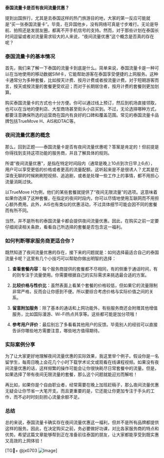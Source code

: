 **泰国流量卡是否有夜间流量优惠？**

提到出国旅行，尤其是去泰国这样的热门旅游目的地，大家的第一反应可能就是“买一张泰国流量卡”。毕竟，在异国他乡，没有网络可真是寸步难行。无论是导航、拍照还是发朋友圈，都离不开手机信号的支持。然而，对于那些计划在泰国长时间逗留或者对流量需求较大的人来说，“夜间流量优惠”这个概念是否真的存在呢？

### 泰国流量卡的基本情况

首先，我们来了解一下泰国的流量卡到底是什么。简单来说，泰国流量卡是一种可以在当地使用的移动数据SIM卡，它能帮助游客在泰国享受便捷的上网服务。这种卡通常分为多种套餐，比如按天计费、按月计费或者按流量计费。对于短期游客而言，按天或按流量的套餐更受欢迎；而对于长期居住者，按月计费的套餐则更加划算。

购买泰国流量卡的方式也十分方便。你可以通过线上预订，然后到机场直接领取，也可以在当地的便利店、大型商场甚至街头小店买到。不过，无论选择哪种方式，都要注意确保所选的运营商在国内有良好的口碑和覆盖范围。常见的泰国流量卡品牌包括TrueMove H、AIS和DTAC等。

### 夜间流量优惠的概念

那么，回到正题——泰国流量卡是否有夜间流量优惠呢？答案是肯定的！但前提是你得找到支持这项功能的服务商，并且了解具体的规则。

所谓“夜间流量优惠”，是指在特定时间段内（通常是晚上10点到次日早上6点），用户可以享受更低的价格或者更高的流量配额。这听起来是不是很诱人？尤其是在深夜无聊的时候刷刷短视频、追追剧，或者是处理一些工作上的事情，都不用担心流量消耗过快。

以TrueMove H为例，他们的某些套餐就提供了“夜间无限流量”的选项。这意味着如果你选择了这种套餐，在指定的夜间时段内，你可以尽情地使用互联网而不用担心额外费用。此外，AIS也有类似的优惠活动，不过具体细节可能会因不同的套餐而有所不同。

当然，并不是所有的泰国流量卡都会提供夜间流量优惠。因此，在购买之前一定要仔细阅读相关条款，看看自己所选择的套餐是否包含这一福利。

### 如何判断哪家服务商更适合你？

既然知道了夜间流量优惠的存在，接下来的问题就是：如何选择最适合自己的泰国流量卡呢？这里有几个小技巧可以帮助你做出明智的选择：

1. **查看套餐内容**：每个服务商提供的套餐都不尽相同，有的侧重于通话时间，有的则专注于流量使用。你需要根据自己的实际需求来挑选最合适的方案。
   
2. **比较价格与性价比**：虽然表面上看某个套餐的价格较低，但如果它的流量限制非常严格，反而会让你感到不便。所以要综合考虑价格与实际价值之间的关系。

3. **留意附加服务**：除了基本的通话和上网功能外，有些服务商还会附赠其他增值服务，比如国际漫游、Wi-Fi热点共享等。这些都可能是加分项哦！

4. **参考用户评价**：最后别忘了多看看其他用户的反馈。毕竟别人的经验可以直接告诉你哪些地方需要注意，哪些地方值得期待。

### 实际案例分享

为了让大家更好地理解夜间流量优惠的实际效果，我这里举个例子。假设你是一名留学生，每周日晚上会花几个小时下载学术论文或观看在线课程视频。如果没有夜间流量优惠的话，这样频繁的操作可能会让你很快耗尽日常套餐中的流量。但是，如果选择了带有夜间无限流量的套餐，那么这个问题就能迎刃而解啦！

再比如，如果你是个自由职业者，经常需要在晚上加班赶稿子，那么夜间流量优惠无疑会让你节省一大笔开支。而且更重要的是，它还能让你更加专注于手头的工作，而不必时时刻刻担心流量余额不足。

### 总结

总的来说，泰国流量卡确实存在夜间流量优惠这一福利，但并不是所有品牌都提供这样的服务。因此，在决定购买之前，务必要做好功课，对比各家服务商的特点和优势。希望这篇文章能够帮到正在准备前往泰国的朋友，让大家都能享受到既实惠又高效的上网体验！

[TG💪+ @jx0703 ![Image](https://github.com/user-attachments/assets/dbca1d08-cadb-493c-b0ec-ad6f7a83f270)]